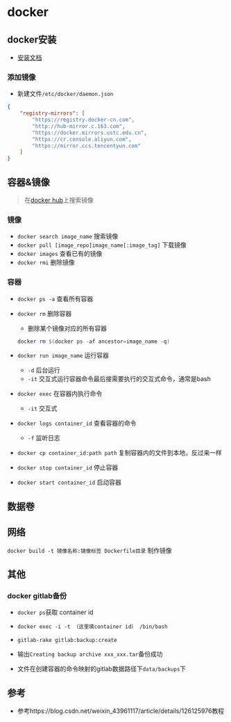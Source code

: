 # docker

## docker安装

* [安装文档](https://docs.docker.com/get-docker/)


### 添加镜像

* 新建文件`/etc/docker/daemon.json`

```json
{
    "registry-mirrors": [
        "https://registry.docker-cn.com",
        "http://hub-mirror.c.163.com",
        "https://docker.mirrors.ustc.edu.cn",
        "https://cr.console.aliyun.com",
        "https://mirror.ccs.tencentyun.com"
    ]
}
```

## 容器&镜像

> 在[docker hub](https://hub.docker.com/)上搜索镜像

### 镜像

* `docker search image_name` 搜索镜像
* `docker pull [image_repo]image_name[:image_tag]` 下载镜像
* `docker images` 查看已有的镜像
* `docker rmi` 删除镜像

### 容器

* `docker ps -a` 查看所有容器
* `docker rm` 删除容器
    * 删除某个镜像对应的所有容器
    ```powershell
    docker rm $(docker ps -af ancestor=image_name -q)
    ``` 
* `docker run image_name` 运行容器
    * `-d` 后台运行
    * `-it` 交互式运行容器命令最后接需要执行的交互式命令，通常是bash

* `docker exec` 在容器内执行命令
    * `-it` 交互式

* `docker logs container_id` 查看容器的命令
    * `-f` 监听日志

* `docker cp container_id:path path` 复制容器内的文件到本地，反过来一样

* `docker stop container_id` 停止容器

* `docker start container_id` 启动容器

## 数据卷

## 网络


`docker build -t 镜像名称:镜像标签 Dockerfile目录` 制作镜像   

## 其他

###
### docker gitlab备份

* `docker ps`获取 container id
* `docker exec -i -t （这里填container id） /bin/bash`

* `gitlab-rake gitlab:backup:create`
* 输出`Creating backup archive xxx_xxx.tar`备份成功
* 文件在创建容器的命令映射的gitlab数据路径下`data/backups`下

## 参考

* 参考https://blog.csdn.net/weixin_43961117/article/details/126125976教程
